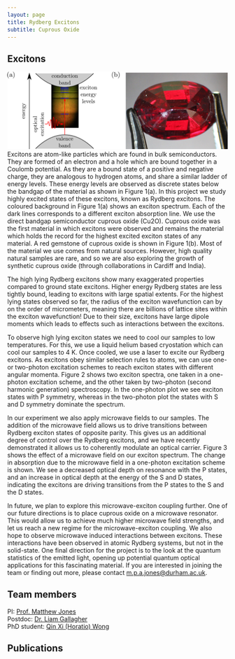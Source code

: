 ```yaml
---
layout: page
title: Rydberg Excitons
subtitle: Cuprous Oxide
---
```

## Excitons
![](excitons/img/figure1.png)
Excitons are atom-like particles which are found in bulk semiconductors. They are formed of an electron and a hole which are bound together in a Coulomb potential. As they are a bound state of a positive and negative charge, they are analogous to hydrogen atoms, and share a similar ladder of energy levels. These energy levels are observed as discrete states below the bandgap of the material as shown in Figure 1(a). In this project we study highly excited states of these excitons, known as Rydberg excitons. The coloured background in Figure 1(a) shows an exciton spectrum. Each of the dark lines corresponds to a different exciton absorption line. 
We use the direct bandgap semiconductor cuprous oxide (Cu2O). Cuprous oxide was the first material in which excitons were observed and remains the material which holds the record for the highest excited exciton states of any material. A red gemstone of cuprous oxide is shown in Figure 1(b). Most of the material we use comes from natural sources. However, high quality natural samples are rare, and so we are also exploring the growth of synthetic cuprous oxide (through collaborations in Cardiff and India). 

The high lying Rydberg excitons show many exaggerated properties compared to ground state excitons. Higher energy Rydberg states are less tightly bound, leading to excitons with large spatial extents. For the highest lying states observed so far, the radius of the exciton wavefunction can by on the order of micrometers, meaning there are billions of lattice sites within the exciton wavefunction! Due to their size, excitons have large dipole moments which leads to effects such as interactions between the excitons. 

To observe high lying exciton states we need to cool our samples to low temperatures. For this, we use a liquid helium based cryostation which can cool our samples to 4 K.  Once cooled, we use a laser to excite our Rydberg excitons. As excitons obey similar selection rules to atoms, we can use one- or two-photon excitation schemes to reach exciton states with different angular momenta. Figure 2 shows two exciton spectra, one taken in a one-photon excitation scheme, and the other taken by two-photon (second harmonic generation) spectroscopy. In the one-photon plot we see exciton states with P symmetry, whereas in the two-photon plot the states with S and D symmetry dominate the spectrum.

In our experiment we also apply microwave fields to our samples. The addition of the microwave field allows us to drive transitions between Rydberg exciton states of opposite parity. This gives us an additional degree of control over the Rydberg excitons, and we have recently demonstrated it allows us to coherently modulate an optical carrier. Figure 3 shows the effect of a microwave field on our exciton spectrum. The change in absorption due to the microwave field in a one-photon excitation scheme is shown. We see a decreased optical depth on resonance with the P states, and an increase in optical depth at the energy of the S and D states, indicating the excitons are driving transitions from the P states to the S and the D states.

In future, we plan to explore this microwave-exciton coupling further. One of our future directions is to place cuprous oxide on a microwave resonator. This would allow us to achieve much higher microwave field strengths, and let us reach a new regime for the microwave-exciton coupling. We also hope to observe microwave induced interactions between excitons. These interactions have been observed in atomic Rydberg systems, but not in the solid-state. One final direction for the project is to the look at the quantum statistics of the emitted light, opening up potential quantum optical applications for this fascinating material.
If you are interested in joining the team or finding out more, please contact m.p.a.jones@durham.ac.uk.

## Team members 
PI:          [Prof. Matthew Jones](https://www.durham.ac.uk/staff/m-p-a-jones/) <br>
Postdoc:     [Dr. Liam Gallagher](https://www.durham.ac.uk/staff/liam-a-gallagher/) <br>
PhD student: [Qin Xi (Horatio) Wong](https://www.durham.ac.uk/staff/qin-x-wong/) <br>

## Publications
